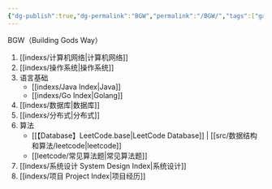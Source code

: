 ```yaml
---
{"dg-publish":true,"dg-permalink":"BGW","permalink":"/BGW/","tags":["gardenEntry"]}
---
```



BGW（Building Gods Way）

1. [[indexs/计算机网络\|计算机网络]]
2. [[indexs/操作系统\|操作系统]]
3. 语言基础
	- [[indexs/Java Index\|Java]]
	- [[indexs/Go Index\|Golang]]
4. [[indexs/数据库\|数据库]]
5. [[indexs/分布式\|分布式]]
6. 算法
	- [[【Database】LeetCode.base|LeetCode Database]] | [[src/数据结构和算法/leetcode\|leetcode]]
	- [[leetcode/常见算法题\|常见算法题]]
7. [[indexs/系统设计 System Design Index\|系统设计]]
8. [[indexs/项目 Project Index\|项目经历]]